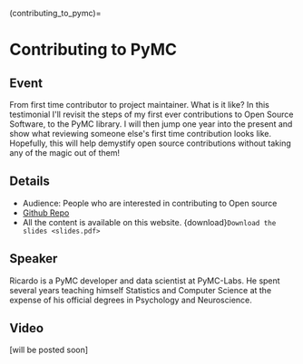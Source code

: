 (contributing_to_pymc)=
# Contributing to PyMC

## Event
From first time contributor to project maintainer. What is it like? In this testimonial I'll revisit the steps of my first ever contributions to Open Source Software, to the PyMC library. I will then jump one year into the present and show what reviewing someone else's first time contribution looks like. Hopefully, this will help demystify open source contributions without taking any of the magic out of them!

## Details

- Audience: People who are interested in contributing to Open source
- [Github Repo](https://github.com/pymc-devs/pymc-data-umbrella)
- All the content is available on this website. {download}`Download the slides <slides.pdf>`


## Speaker
Ricardo is a PyMC developer and data scientist at PyMC-Labs. He spent several years teaching himself Statistics and Computer Science at the expense of his official degrees in Psychology and Neuroscience.

## Video

[will be posted soon]
